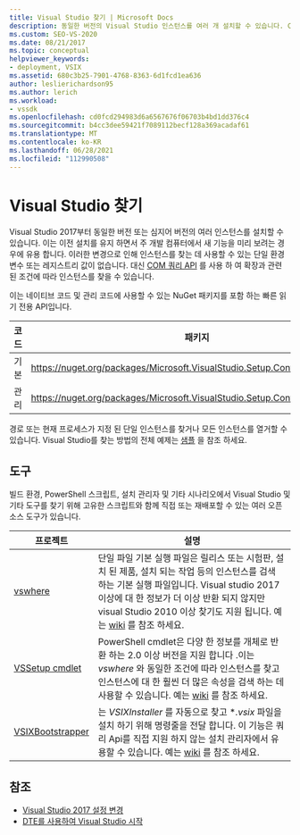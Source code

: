 ```yaml
---
title: Visual Studio 찾기 | Microsoft Docs
description: 동일한 버전의 Visual Studio 인스턴스를 여러 개 설치할 수 있습니다. COM 쿼리 API를 사용 하 여 원하는 인스턴스를 찾는 방법을 알아봅니다.
ms.custom: SEO-VS-2020
ms.date: 08/21/2017
ms.topic: conceptual
helpviewer_keywords:
- deployment, VSIX
ms.assetid: 680c3b25-7901-4768-8363-6d1fcd1ea636
author: leslierichardson95
ms.author: lerich
ms.workload:
- vssdk
ms.openlocfilehash: cd0fcd294983d6a6567676f06703b4bd1dd376c4
ms.sourcegitcommit: b4cc3dee59421f7089112becf128a369acadaf61
ms.translationtype: MT
ms.contentlocale: ko-KR
ms.lasthandoff: 06/28/2021
ms.locfileid: "112990508"
---
```

# <a name="locate-visual-studio"></a>Visual Studio 찾기

Visual Studio 2017부터 동일한 버전 또는 심지어 버전의 여러 인스턴스를 설치할 수 있습니다. 이는 이전 설치를 유지 하면서 주 개발 컴퓨터에서 새 기능을 미리 보려는 경우에 유용 합니다. 이러한 변경으로 인해 인스턴스를 찾는 데 사용할 수 있는 단일 환경 변수 또는 레지스트리 값이 없습니다. 대신 [COM 쿼리 API](/dotnet/api/microsoft.visualstudio.setup.configuration) 를 사용 하 여 확장과 관련 된 조건에 따라 인스턴스를 찾을 수 있습니다.

이는 네이티브 코드 및 관리 코드에 사용할 수 있는 NuGet 패키지를 포함 하는 빠른 읽기 전용 API입니다.

| 코드 | 패키지 |
| ---- | --- |
| 기본 | https://nuget.org/packages/Microsoft.VisualStudio.Setup.Configuration.Native |
| 관리 | https://nuget.org/packages/Microsoft.VisualStudio.Setup.Configuration.Interop |

경로 또는 현재 프로세스가 지정 된 단일 인스턴스를 찾거나 모든 인스턴스를 열거할 수 있습니다. Visual Studio를 찾는 방법의 전체 예제는 [샘플](https://github.com/Microsoft/vs-setup-samples) 을 참조 하세요.

## <a name="tools"></a>도구

빌드 환경, PowerShell 스크립트, 설치 관리자 및 기타 시나리오에서 Visual Studio 및 기타 도구를 찾기 위해 고유한 스크립트와 함께 직접 또는 재배포할 수 있는 여러 오픈 소스 도구가 있습니다.

| 프로젝트 | 설명 |
| ------- | ----------- |
| [vswhere](https://github.com/Microsoft/vswhere) | 단일 파일 기본 실행 파일은 릴리스 또는 시험판, 설치 된 제품, 설치 되는 작업 등의 인스턴스를 검색 하는 기본 실행 파일입니다. Visual studio 2017 이상에 대 한 정보가 더 이상 반환 되지 않지만 visual Studio 2010 이상 찾기도 지원 됩니다. 예는 [wiki](https://github.com/Microsoft/vswhere/wiki) 를 참조 하세요. |
| [VSSetup cmdlet](https://github.com/Microsoft/vssetup.powershell) | PowerShell cmdlet은 다양 한 정보를 개체로 반환 하는 2.0 이상 버전을 지원 합니다 .이는 _vswhere_ 와 동일한 조건에 따라 인스턴스를 찾고 인스턴스에 대 한 훨씬 더 많은 속성을 검색 하는 데 사용할 수 있습니다. 예는 [wiki](https://github.com/Microsoft/vssetup.powershell/wiki) 를 참조 하세요. |
| [VSIXBootstrapper](https://github.com/Microsoft/vsixbootstrapper) | 는 _VSIXInstaller_ 를 자동으로 찾고 **.vsix* 파일을 설치 하기 위해 명령줄을 전달 합니다. 이 기능은 쿼리 Api를 직접 지원 하지 않는 설치 관리자에서 유용할 수 있습니다. 예는 [wiki](https://github.com/Microsoft/vsixbootstrapper/wiki) 를 참조 하세요. |

## <a name="see-also"></a>참조

* [Visual Studio 2017 설정 변경](https://devblogs.microsoft.com/setup/changes-to-visual-studio-15-setup/)
* [DTE를 사용하여 Visual Studio 시작](launch-visual-studio-dte.md)

